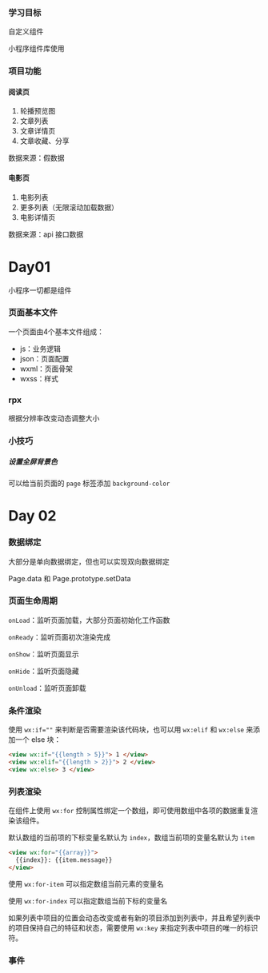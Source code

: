 ### 学习目标

自定义组件

小程序组件库使用

### 项目功能

#### 阅读页

1. 轮播预览图
2. 文章列表
3. 文章详情页
4. 文章收藏、分享

数据来源：假数据

#### 电影页

1. 电影列表
2. 更多列表（无限滚动加载数据）
3. 电影详情页

数据来源：api 接口数据

# Day01

小程序一切都是组件

### 页面基本文件

一个页面由4个基本文件组成：

- js：业务逻辑
- json：页面配置
- wxml：页面骨架
- wxss：样式

### rpx

根据分辨率改变动态调整大小

### 小技巧

##### 设置全屏背景色

可以给当前页面的 `page` 标签添加 `background-color`

# Day 02

### 数据绑定

大部分是单向数据绑定，但也可以实现双向数据绑定

Page.data 和 Page.prototype.setData

### 页面生命周期

`onLoad`：监听页面加载，大部分页面初始化工作函数

`onReady`：监听页面初次渲染完成

`onShow`：监听页面显示

`onHide`：监听页面隐藏

`onUnload`：监听页面卸载

### 条件渲染

使用 `wx:if=""` 来判断是否需要渲染该代码块，也可以用 `wx:elif` 和 `wx:else` 来添加一个 else 块：

```html
<view wx:if="{{length > 5}}"> 1 </view>
<view wx:elif="{{length > 2}}"> 2 </view>
<view wx:else> 3 </view>
```

### 列表渲染

在组件上使用 `wx:for` 控制属性绑定一个数组，即可使用数组中各项的数据重复渲染该组件。

默认数组的当前项的下标变量名默认为 `index`，数组当前项的变量名默认为 `item`

```html
<view wx:for="{{array}}">
  {{index}}: {{item.message}}
</view>
```

使用 `wx:for-item` 可以指定数组当前元素的变量名

使用 `wx:for-index` 可以指定数组当前下标的变量名

如果列表中项目的位置会动态改变或者有新的项目添加到列表中，并且希望列表中的项目保持自己的特征和状态，需要使用 `wx:key` 来指定列表中项目的唯一的标识符。

### 事件


